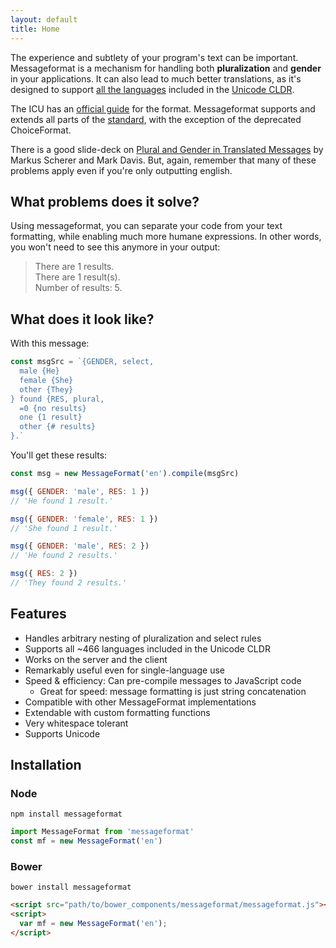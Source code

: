 ```yaml
---
layout: default
title: Home
---
```


The experience and subtlety of your program's text can be important. Messageformat is a mechanism for handling both **pluralization** and **gender** in your applications. It can also lead to much better translations, as it's designed to support [all the languages](http://www.unicode.org/cldr/charts/latest/supplemental/language_plural_rules.html) included in the [Unicode CLDR](http://cldr.unicode.org/).

The ICU has an [official guide](http://userguide.icu-project.org/formatparse/messages) for the format. Messageformat supports and extends all parts of the [standard](http://icu-project.org/apiref/icu4j/com/ibm/icu/text/MessageFormat.html), with the exception of the deprecated ChoiceFormat.

There is a good slide-deck on [Plural and Gender in Translated Messages](https://docs.google.com/presentation/d/1ZyN8-0VXmod5hbHveq-M1AeQ61Ga3BmVuahZjbmbBxo/pub?start=false&loop=false&delayms=3000#slide=id.g1bc43a82_2_14) by Markus Scherer and Mark Davis. But, again, remember that many of these problems apply even if you're only outputting english.


## What problems does it solve?

Using messageformat, you can separate your code from your text formatting, while enabling much more humane expressions. In other words, you won't need to see this anymore in your output:

> There are 1 results.  
> There are 1 result(s).  
> Number of results: 5.


## What does it look like?

With this message:

```js
const msgSrc = `{GENDER, select,
  male {He}
  female {She}
  other {They}
} found {RES, plural,
  =0 {no results}
  one {1 result}
  other {# results}
}.`
```

You'll get these results:

```js
const msg = new MessageFormat('en').compile(msgSrc)

msg({ GENDER: 'male', RES: 1 })
// 'He found 1 result.'

msg({ GENDER: 'female', RES: 1 })
// 'She found 1 result.'

msg({ GENDER: 'male', RES: 2 })
// 'He found 2 results.'

msg({ RES: 2 })
// 'They found 2 results.'
```


## Features

* Handles arbitrary nesting of pluralization and select rules
* Supports all ~466 languages included in the Unicode CLDR
* Works on the server and the client
* Remarkably useful even for single-language use
* Speed & efficiency: Can pre-compile messages to JavaScript code
  * Great for speed: message formatting is just string concatenation
* Compatible with other MessageFormat implementations
* Extendable with custom formatting functions
* Very whitespace tolerant
* Supports Unicode


## Installation

### Node
```
npm install messageformat
```

```js
import MessageFormat from 'messageformat'
const mf = new MessageFormat('en')
```

### Bower
```
bower install messageformat
```

```html
<script src="path/to/bower_components/messageformat/messageformat.js"></script>
<script>
  var mf = new MessageFormat('en');
</script>
```
